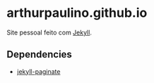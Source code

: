 # arthurpaulino.github.io

Site pessoal feito com [Jekyll](https://jekyllrb.com/).

## Dependencies

- [jekyll-paginate](https://github.com/jekyll/jekyll-paginate)
